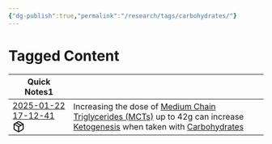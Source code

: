 ```yaml
---
{"dg-publish":true,"permalink":"/research/tags/carbohydrates/"}
---
```


# Tagged Content
<div><table class="dataview table-view-table"><thead class="table-view-thead"><tr class="table-view-tr-header"><th class="table-view-th"><span>Quick Notes</span><span class="dataview small-text">1</span></th><th class="table-view-th"><span></span></th></tr></thead><tbody class="table-view-tbody"><tr><td><span><a data-tooltip-position="top" aria-label="Research/Quick Notes/2025-01-22 17-12-41.md" data-href="Research/Quick Notes/2025-01-22 17-12-41.md" href="Research/Quick Notes/2025-01-22 17-12-41.md" class="internal-link" target="_blank" rel="noopener nofollow" fileclass-name="Research Links">2025-01-22 17-12-41</a><a class="metadata-menu fileclass-icon"><svg xmlns="http://www.w3.org/2000/svg" width="24" height="24" viewBox="0 0 24 24" fill="none" stroke="currentColor" stroke-width="2" stroke-linecap="round" stroke-linejoin="round" class="svg-icon lucide-package"><path d="m7.5 4.27 9 5.15"></path><path d="M21 8a2 2 0 0 0-1-1.73l-7-4a2 2 0 0 0-2 0l-7 4A2 2 0 0 0 3 8v8a2 2 0 0 0 1 1.73l7 4a2 2 0 0 0 2 0l7-4A2 2 0 0 0 21 16Z"></path><path d="m3.3 7 8.7 5 8.7-5"></path><path d="M12 22V12"></path></svg></a></span></td><td><span>Increasing the dose of <a data-href="Medium Chain Triglycerides (MCTs)" href="Medium Chain Triglycerides (MCTs)" class="internal-link" target="_blank" rel="noopener nofollow">Medium Chain Triglycerides (MCTs)</a> up to 42g can increase <a data-href="Ketogenesis" href="Ketogenesis" class="internal-link" target="_blank" rel="noopener nofollow">Ketogenesis</a> when taken with <a data-href="Carbohydrates" href="Carbohydrates" class="internal-link" target="_blank" rel="noopener nofollow">Carbohydrates</a></span></td></tr></tbody></table></div>

